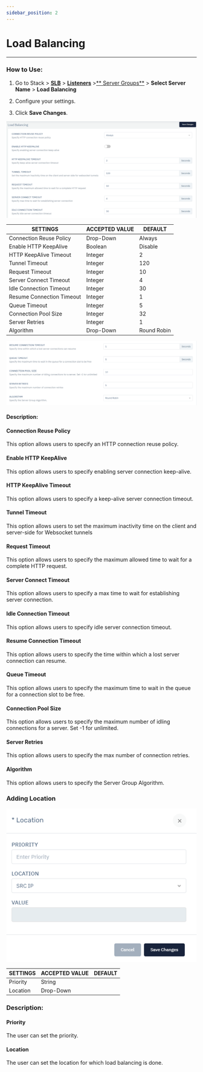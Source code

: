 ```yaml
---
sidebar_position: 2
---
```


# Load Balancing

---

### How to Use:

1. Go to Stack > [**SLB**](/enterprise/adc) > [**Listeners**](../listeners.md) >[** Server Groups**](server_groups.md) > **Select Server Name** > **Load Balancing**

2. Configure your settings. 

3. Click **Save Changes**.

![Load balancing](/img/adc/v6/docs/loadbalancing.png)

| SETTINGS                  | ACCEPTED VALUE | DEFAULT     |
|---------------------------|----------------|-------------|
| Connection Reuse Policy   | Drop-Down      | Always      |
| Enable HTTP KeepAlive     | Boolean        | Disable     |
| HTTP KeepAlive Timeout    | Integer        | 2           |
| Tunnel Timeout            | Integer        | 120         |
| Request Timeout           | Integer        | 10          |
| Server Connect Timeout    | Integer        | 4           |
| Idle Connection Timeout   | Integer        | 30          |
| Resume Connection Timeout | Integer        | 1           |
| Queue Timeout             | Integer        | 5           |
| Connection Pool Size      | Integer        | 32          |
| Server Retries            | Integer        | 1           |
| Algorithm                 | Drop-Down      | Round Robin |

![Load balancing2](/img/adc/v6/docs/loadbalancing2.png)

#### Description:

#### Connection Reuse Policy

This option allows users to specify an HTTP connection reuse policy.

#### Enable HTTP KeepAlive

This option allows users to specify enabling server connection keep-alive.

#### HTTP KeepAlive Timeout

This option allows users to specify a keep-alive server connection timeout.

#### Tunnel Timeout

This option allows users to set the maximum inactivity time on the client and server-side for Websocket tunnels

#### Request Timeout

This option allows users to specify the maximum allowed time to wait for a complete HTTP request.

#### Server Connect Timeout

This option allows users to specify a max time to wait for establishing server connection.

#### Idle Connection Timeout

This option allows users to specify idle server connection timeout.

#### Resume Connection Timeout

This option allows users to specify the time within which a lost server connection can resume.

#### Queue Timeout

This option allows users to specify the maximum time to wait in the queue for a connection slot to be free.

#### Connection Pool Size

This option allows users to specify the maximum number of idling connections for a server. Set -1 for unlimited.

#### Server Retries

This option allows users to specify the max number of connection retries.

#### Algorithm

This option allows users to specify the Server Group Algorithm.

### Adding Location

![Load balancing3](/img/adc/v6/docs/loadbalancing3.png)

| SETTINGS | ACCEPTED VALUE | DEFAULT |
|----------|----------------|---------|
| Priority | String         |         |
| Location | Drop-Down      |         |

### Description:

#### Priority

The user can set the priority.

#### Location

The user can set the location for which load balancing is done.
